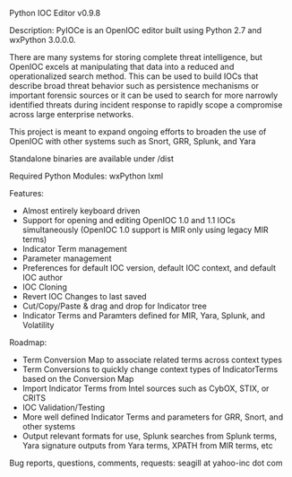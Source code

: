 Python IOC Editor v0.9.8


Description: 
PyIOCe is an OpenIOC editor built using Python 2.7 and wxPython 3.0.0.0.  

There are many systems for storing complete threat intelligence, but OpenIOC excels at manipulating that data into a reduced and 
operationalized search method.  This can be used to build IOCs that describe broad threat behavior such as persistence mechanisms 
or important forensic sources or it can be used to search for more narrowly identified threats during incident response to rapidly 
scope a compromise across large enterprise networks. 

This project is meant to expand ongoing efforts to broaden the use of OpenIOC with other systems such as Snort, GRR, Splunk, and Yara

Standalone binaries are available under /dist

Required Python Modules:
wxPython
lxml

Features:
- Almost entirely keyboard driven
- Support for opening and editing OpenIOC 1.0 and 1.1 IOCs simultaneously (OpenIOC 1.0 support is MIR only using legacy MIR terms)
- Indicator Term management
- Parameter management
- Preferences for default IOC version, default IOC context, and default IOC author
- IOC Cloning
- Revert IOC Changes to last saved
- Cut/Copy/Paste & drag and drop for Indicator tree
- Indicator Terms and Paramters defined for MIR, Yara, Splunk, and Volatility

Roadmap:
- Term Conversion Map to associate related terms across context types
- Term Conversions to quickly change context types of IndicatorTerms based on the Conversion Map
- Import Indicator Terms from Intel sources such as CybOX, STIX, or CRITS
- IOC Validation/Testing
- More well defined Indicator Terms and parameters for GRR, Snort, and other systems
- Output relevant formats for use, Splunk searches from Splunk terms, Yara signature outputs from Yara terms, XPATH from MIR terms, etc


Bug reports, questions, comments, requests:
seagill at yahoo-inc dot com
